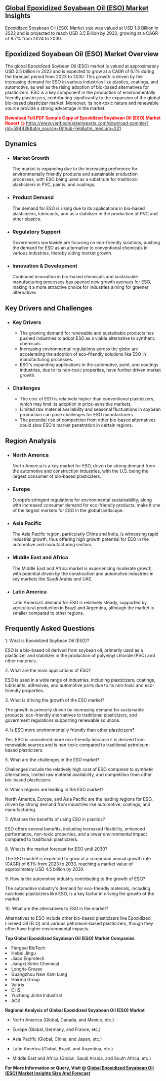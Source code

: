 <h2><a href="https://www.verifiedmarketreports.com/download-sample/?rid=594438&amp;utm_source=Github&amp;utm_medium=221" target="_blank">Global Epoxidized Soyabean Oil (ESO) Market</a> Insights</h2><p>Epoxidized Soyabean Oil (ESO) Market size was valued at USD 1.8 Billion in 2022 and is projected to reach USD 3.5 Billion by 2030, growing at a CAGR of 8.7% from 2024 to 2030.</p><p> <h2>Epoxidized Soyabean Oil (ESO) Market Overview</h2> <p>The global Epoxidized Soybean Oil (ESO) market is valued at approximately USD 2.5 billion in 2023 and is expected to grow at a CAGR of 6.1% during the forecast period from 2023 to 2030. This growth is driven by the increasing demand for ESO in various industries like plastics, coatings, and automotive, as well as the rising adoption of bio-based alternatives for plasticizers. ESO is a key component in the production of environmentally friendly plasticizers, contributing significantly to the expansion of the global bio-based plasticizer market. Moreover, its non-toxic nature and renewable source provide a strong advantage in the market. <p><span class=""><span style="color: #ff0000;"><strong>Download Full PDF Sample Copy of Epoxidized Soyabean Oil (ESO) Market Report</strong> @ </span><a href="https://www.verifiedmarketreports.com/download-sample/?rid=594438&amp;utm_source=Github-Feb&amp;utm_medium=221" target="_blank">https://www.verifiedmarketreports.com/download-sample/?rid=594438&amp;utm_source=Github-Feb&amp;utm_medium=221</a></span></p> <h2>Dynamics</h2> <ul> <li><h3>Market Growth</h3> The market is expanding due to the increasing preference for environmentally friendly products and sustainable production processes, with ESO being used as a substitute for traditional plasticizers in PVC, paints, and coatings.</li> <li><h3>Product Demand</h3> The demand for ESO is rising due to its applications in bio-based plasticizers, lubricants, and as a stabilizer in the production of PVC and other plastics.</li> <li><h3>Regulatory Support</h3> Governments worldwide are focusing on eco-friendly solutions, pushing the demand for ESO as an alternative to conventional chemicals in various industries, thereby aiding market growth.</li> <li><h3>Innovation & Development</h3> Continued innovation in bio-based chemicals and sustainable manufacturing processes has opened new growth avenues for ESO, making it a more attractive choice for industries aiming for greener alternatives.</li> </ul> <h2>Key Drivers and Challenges</h2> <ul> <li><h3>Key Drivers</h3> <ul> <li>The growing demand for renewable and sustainable products has pushed industries to adopt ESO as a viable alternative to synthetic chemicals.</li> <li>Increasing environmental regulations across the globe are accelerating the adoption of eco-friendly solutions like ESO in manufacturing processes.</li> <li>ESO's expanding applications in the automotive, paint, and coatings industries, due to its non-toxic properties, have further driven market growth.</li> </ul> </li> <li><h3>Challenges</h3> <ul> <li>The cost of ESO is relatively higher than conventional plasticizers, which may limit its adoption in price-sensitive markets.</li> <li>Limited raw material availability and seasonal fluctuations in soybean production can pose challenges for ESO manufacturers.</li> <li>The potential risk of competition from other bio-based alternatives could slow ESO's market penetration in certain regions.</li> </ul> </li> </ul> <h2>Region Analysis</h2> <ul> <li><h3>North America</h3> North America is a key market for ESO, driven by strong demand from the automotive and construction industries, with the U.S. being the largest consumer of bio-based plasticizers.</li> <li><h3>Europe</h3> Europe’s stringent regulations for environmental sustainability, along with increased consumer demand for eco-friendly products, make it one of the largest markets for ESO in the global landscape.</li> <li><h3>Asia Pacific</h3> The Asia Pacific region, particularly China and India, is witnessing rapid industrial growth, thus offering high growth potential for ESO in the automotive and manufacturing sectors.</li> <li><h3>Middle East and Africa</h3> The Middle East and Africa market is experiencing moderate growth, with potential driven by the construction and automotive industries in key markets like Saudi Arabia and UAE.</li> <li><h3>Latin America</h3> Latin America’s demand for ESO is relatively steady, supported by agricultural production in Brazil and Argentina, although the market is smaller compared to other regions.</li> </ul> <h2>Frequently Asked Questions</h2> <p>1. What is Epoxidized Soybean Oil (ESO)?</p> <p>ESO is a bio-based oil derived from soybean oil, primarily used as a plasticizer and stabilizer in the production of polyvinyl chloride (PVC) and other materials.</p> <p>2. What are the main applications of ESO?</p> <p>ESO is used in a wide range of industries, including plasticizers, coatings, lubricants, adhesives, and automotive parts due to its non-toxic and eco-friendly properties.</p> <p>3. What is driving the growth of the ESO market?</p> <p>The growth is primarily driven by increasing demand for sustainable products, eco-friendly alternatives to traditional plasticizers, and government regulations supporting renewable solutions.</p> <p>4. Is ESO more environmentally friendly than other plasticizers?</p> <p>Yes, ESO is considered more eco-friendly because it is derived from renewable sources and is non-toxic compared to traditional petroleum-based plasticizers.</p> <p>5. What are the challenges in the ESO market?</p> <p>Challenges include the relatively high cost of ESO compared to synthetic alternatives, limited raw material availability, and competition from other bio-based plasticizers.</p> <p>6. Which regions are leading in the ESO market?</p> <p>North America, Europe, and Asia Pacific are the leading regions for ESO, driven by strong demand from industries like automotive, coatings, and manufacturing.</p> <p>7. What are the benefits of using ESO in plastics?</p> <p>ESO offers several benefits, including increased flexibility, enhanced performance, non-toxic properties, and a lower environmental impact compared to traditional plasticizers.</p> <p>8. What is the market forecast for ESO until 2030?</p> <p>The ESO market is expected to grow at a compound annual growth rate (CAGR) of 6.1% from 2023 to 2030, reaching a market value of approximately USD 4.5 billion by 2030.</p> <p>9. How is the automotive industry contributing to the growth of ESO?</p> <p>The automotive industry's demand for eco-friendly materials, including non-toxic plasticizers like ESO, is a key factor in driving the growth of the market.</p> <p>10. What are the alternatives to ESO in the market?</p> <p>Alternatives to ESO include other bio-based plasticizers like Epoxidized Linseed Oil (ELO) and various petroleum-based plasticizers, though they often have higher environmental impacts.</p> </p><p><strong>Top Global Epoxidized Soyabean Oil (ESO) Market Companies</strong></p><div data-test-id=""><p><li>Fengbei BioTech</li><li> Hebei Jingu</li><li> Jiaao Enprotech</li><li> Jiangxi Xinhe Chemical</li><li> Longda Grease</li><li> Guangzhou New Kam Lung</li><li> Hairma Group</li><li> Valtris</li><li> CHS</li><li> Yucheng Jinhe Industrial</li><li> ACS</li></p><div><strong>Regional Analysis of&nbsp;Global Epoxidized Soyabean Oil (ESO) Market</strong></div><ul><li dir="ltr"><p dir="ltr">North America&nbsp;(Global, Canada, and Mexico, etc.)</p></li><li dir="ltr"><p dir="ltr">Europe (Global, Germany, and France, etc.)</p></li><li dir="ltr"><p dir="ltr">Asia Pacific&nbsp;(Global, China, and Japan, etc.)</p></li><li dir="ltr"><p dir="ltr">Latin America&nbsp;(Global, Brazil, and Argentina, etc.)</p></li><li dir="ltr">Middle East and Africa&nbsp;(Global, Saudi Arabia, and South Africa, etc.)</li></ul><p><strong>For More Information or Query, Visit @&nbsp;</strong><strong><a href="https://www.verifiedmarketreports.com/product/epoxidized-soyabean-oil-eso-market/?utm_source=Github&amp;utm_medium=221" target="_blank">Global Epoxidized Soyabean Oil (ESO) Market Insights Size And Forecast</a></strong></p></div>
